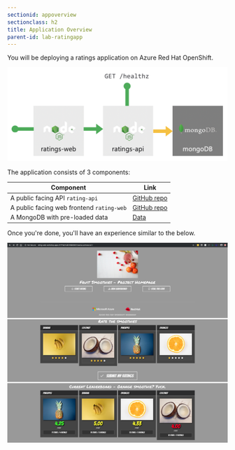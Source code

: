 ```yaml
---
sectionid: appoverview
sectionclass: h2
title: Application Overview
parent-id: lab-ratingapp
---
```


You will be deploying a ratings application on Azure Red Hat OpenShift.

![Application diagram](media/app-overview.png)

The application consists of 3 components:

| Component                                          | Link                                                               |
|----------------------------------------------------|--------------------------------------------------------------------|
| A public facing API `rating-api`                   | [GitHub repo](https://github.com/microsoft/rating-api)             |
| A public facing web frontend `rating-web`          | [GitHub repo](https://github.com/microsoft/rating-web)             |
| A MongoDB with pre-loaded data                     | [Data](https://github.com/microsoft/rating-api/raw/master/data.tar.gz)   |

Once you're done, you'll have an experience similar to the below.

![Application](media/app-overview-1.png)
![Application](media/app-overview-2.png)
![Application](media/app-overview-3.png)